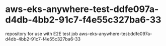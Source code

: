# aws-eks-anywhere-test-ddfe097a-d4db-4bb2-91c7-f4e55c327ba6-33
repository for use with E2E test job aws-eks-anywhere-test:ddfe097a-d4db-4bb2-91c7-f4e55c327ba6-33
